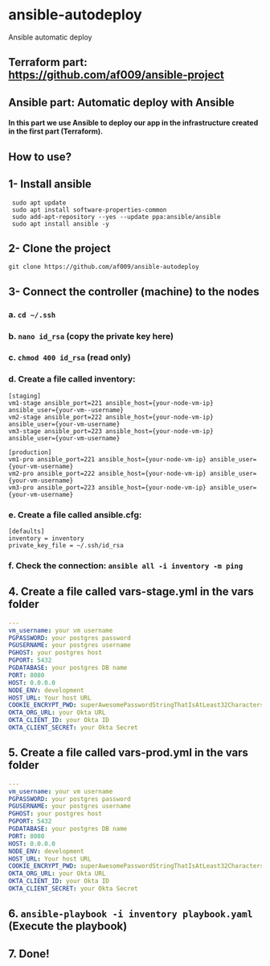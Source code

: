 # ansible-autodeploy
Ansible automatic deploy 

## Terraform part: https://github.com/af009/ansible-project
## Ansible part: Automatic deploy with Ansible
#### In this part we use Ansible to deploy our app in the infrastructure created in the first part (Terraform).



## How to use?

## **1- Install ansible**
```
 sudo apt update
 sudo apt install software-properties-common
 sudo add-apt-repository --yes --update ppa:ansible/ansible
 sudo apt install ansible -y
 ```

## **2- Clone the project**
```
git clone https://github.com/af009/ansible-autodeploy
```


## **3- Connect the controller (machine)  to the nodes**
### a. `cd ~/.ssh`
### b. `nano id_rsa` (copy the private key here)
### c. `chmod 400 id_rsa` (read only)
### d. Create a file called inventory:
```
[staging]
vm1-stage ansible_port=221 ansible_host={your-node-vm-ip} ansible_user={your-vm--username}
vm2-stage ansible_port=222 ansible_host={your-node-vm-ip} ansible_user={your-vm-username}
vm3-stage ansible_port=223 ansible_host={your-node-vm-ip} ansible_user={your-vm-username}

[production]
vm1-pro ansible_port=221 ansible_host={your-node-vm-ip} ansible_user={your-vm-username}
vm2-pro ansible_port=222 ansible_host={your-node-vm-ip} ansible_user={your-vm-username}
vm3-pro ansible_port=223 ansible_host={your-node-vm-ip} ansible_user={your-vm-username}

```
### e. Create a file called ansible.cfg:
```
[defaults]
inventory = inventory
private_key_file = ~/.ssh/id_rsa
```

### f. Check the connection: `ansible all -i inventory -m ping`

## 4. Create a file called vars-stage.yml in the vars folder
```yml
---
vm_username: your vm username
PGPASSWORD: your postgres password
PGUSERNAME: your postgres username
PGHOST: your postgres host
PGPORT: 5432
PGDATABASE: your postgres DB name
PORT: 8080
HOST: 0.0.0.0
NODE_ENV: development
HOST_URL: Your host URL
COOKIE_ENCRYPT_PWD: superAwesomePasswordStringThatIsAtLeast32CharactersLong!
OKTA_ORG_URL: your Okta URL
OKTA_CLIENT_ID: your Okta ID
OKTA_CLIENT_SECRET: your Okta Secret

```

## 5. Create a file called vars-prod.yml in the vars folder
```yml
---
vm_username: your vm username
PGPASSWORD: your postgres password
PGUSERNAME: your postgres username
PGHOST: your postgres host
PGPORT: 5432
PGDATABASE: your postgres DB name
PORT: 8080
HOST: 0.0.0.0
NODE_ENV: development
HOST_URL: Your host URL
COOKIE_ENCRYPT_PWD: superAwesomePasswordStringThatIsAtLeast32CharactersLong!
OKTA_ORG_URL: your Okta URL
OKTA_CLIENT_ID: your Okta ID
OKTA_CLIENT_SECRET: your Okta Secret

```

## 6. `ansible-playbook -i inventory playbook.yaml` (Execute the playbook)
## 7. Done!
